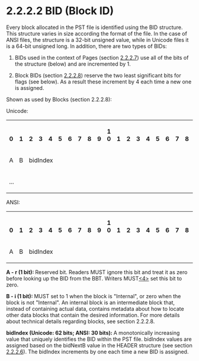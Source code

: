 <html dir="LTR" xmlns:mshelp="http://msdn.microsoft.com/mshelp" xmlns:ddue="http://ddue.schemas.microsoft.com/authoring/2003/5" xmlns:xlink="http://www.w3.org/1999/xlink" xmlns:tool="http://www.microsoft.com/tooltip">
    <head>
        <meta http-equiv="Content-Type" content="text/html; CHARSET=utf-8"></meta>
        <meta name="save" content="history"></meta>
        <title>2.2.2.2 BID (Block ID)</title>
        <xml>
            <mshelp:toctitle title="2.2.2.2 BID (Block ID)"></mshelp:toctitle>
            <mshelp:rltitle title="[MS-PST]: BID (Block ID)"></mshelp:rltitle>
            <mshelp:keyword index="A" term="d3155aa1-ccdd-4dee-a0a9-5363ccca5352"></mshelp:keyword>
            <mshelp:attr name="DCSext.ContentType" value="open specification"></mshelp:attr>
            <mshelp:attr name="AssetID" value="d3155aa1-ccdd-4dee-a0a9-5363ccca5352"></mshelp:attr>
            <mshelp:attr name="TopicType" value="kbRef"></mshelp:attr>
            <mshelp:attr name="DCSext.Title" value="[MS-PST]: BID (Block ID)" />
        </xml>
    </head>
    <body>
        <div id="header">
            <h1 class="heading">2.2.2.2 BID (Block ID)</h1>
        </div>
        <div id="mainSection">
            <div id="mainBody">
                <div id="allHistory" class="saveHistory"></div>
                <div id="sectionSection0" class="section" name="collapseableSection">
                    

<p>Every block allocated in the PST file is identified using
the BID structure. This structure varies in size according the format of the
file. In the case of ANSI files, the structure is a 32-bit unsigned value,
while in Unicode files it is a 64-bit unsigned long. In addition, there are two
types of BIDs:</p>

<ol><li><p><span>   
</span>BIDs used in the context of Pages (section <a href="5774b4f2-cdc4-453e-996a-8c8230116930.md">2.2.2.7</a>) use all of the
bits of the structure (below) and are incremented by 1.</p>

</li><li><p><span>   
</span>Block BIDs (section <a href="a9c1981d-d1ea-457c-b39e-dc7fb0eb95d4.md">2.2.2.8</a>)
reserve the two least significant bits for flags (see below). As a result these
increment by 4 each time a new one is assigned.</p>

</li></ol><p>Shown as used by Blocks (section 2.2.2.8):</p>

<p>Unicode:</p>

<p> </p>

<table>
 <tr>
  <th><p><br>0</p></th>
  <th><p><br>1</p></th>
  <th><p><br>2</p></th>
  <th><p><br>3</p></th>
  <th><p><br>4</p></th>
  <th><p><br>5</p></th>
  <th><p><br>6</p></th>
  <th><p><br>7</p></th>
  <th><p><br>8</p></th>
  <th><p><br>9</p></th>
  <th><p>1<br>0</p></th>
  <th><p><br>1</p></th>
  <th><p><br>2</p></th>
  <th><p><br>3</p></th>
  <th><p><br>4</p></th>
  <th><p><br>5</p></th>
  <th><p><br>6</p></th>
  <th><p><br>7</p></th>
  <th><p><br>8</p></th>
  <th><p><br>9</p></th>
  <th><p>2<br>0</p></th>
  <th><p><br>1</p></th>
  <th><p><br>2</p></th>
  <th><p><br>3</p></th>
  <th><p><br>4</p></th>
  <th><p><br>5</p></th>
  <th><p><br>6</p></th>
  <th><p><br>7</p></th>
  <th><p><br>8</p></th>
  <th><p><br>9</p></th>
  <th><p>3<br>0</p></th>
  <th><p><br>1</p></th>
 </tr>
 <tr>
  <td>
  <p>A</p>
  </td>
  <td>
  <p>B</p>
  </td>
  <td colspan="30">
  <p>bidIndex</p>
  </td>
 </tr>
 <tr>
  <td colspan="32">
  <p>...</p>
  </td>
 </tr>
</table>

<p>ANSI:</p>

<table>
 <tr>
  <th><p><br>0</p></th>
  <th><p><br>1</p></th>
  <th><p><br>2</p></th>
  <th><p><br>3</p></th>
  <th><p><br>4</p></th>
  <th><p><br>5</p></th>
  <th><p><br>6</p></th>
  <th><p><br>7</p></th>
  <th><p><br>8</p></th>
  <th><p><br>9</p></th>
  <th><p>1<br>0</p></th>
  <th><p><br>1</p></th>
  <th><p><br>2</p></th>
  <th><p><br>3</p></th>
  <th><p><br>4</p></th>
  <th><p><br>5</p></th>
  <th><p><br>6</p></th>
  <th><p><br>7</p></th>
  <th><p><br>8</p></th>
  <th><p><br>9</p></th>
  <th><p>2<br>0</p></th>
  <th><p><br>1</p></th>
  <th><p><br>2</p></th>
  <th><p><br>3</p></th>
  <th><p><br>4</p></th>
  <th><p><br>5</p></th>
  <th><p><br>6</p></th>
  <th><p><br>7</p></th>
  <th><p><br>8</p></th>
  <th><p><br>9</p></th>
  <th><p>3<br>0</p></th>
  <th><p><br>1</p></th>
 </tr>
 <tr>
  <td>
  <p>A</p>
  </td>
  <td>
  <p>B</p>
  </td>
  <td colspan="30">
  <p>bidIndex</p>
  </td>
 </tr>
</table>

<p><b>A - r (1 bit): </b>Reserved bit. Readers MUST
ignore this bit and treat it as zero before looking up the BID from the BBT.
Writers MUST<a id="Appendix_A_Target_4"></a><a href="f040f8b2-f023-4ed9-94fd-de487da83ed5.md#Appendix_A_4" aria-label="Product behavior note 4">&lt;4&gt;</a> set this bit to zero.</p>

<p><b>B - i (1 bit): </b>MUST set to 1 when the block is
&quot;Internal&quot;, or zero when the block is not &quot;Internal&quot;. An
internal block is an intermediate block that, instead of containing actual
data, contains metadata about how to locate other data blocks that contain the
desired information. For more details about technical details regarding blocks,
see section 2.2.2.8.</p>

<p><b>bidIndex (Unicode: 62 bits; ANSI: 30 bits): </b>A
monotonically increasing value that uniquely identifies the BID within the PST
file. bidIndex values are assigned based on the bidNextB value in the HEADER
structure (see section <a href="c9876f5a-664b-46a3-9887-ba63f113abf5.md">2.2.2.6</a>).
The bidIndex increments by one each time a new BID is assigned.</p>
                </div>
            </div>
        </div>
    </body>
</html>